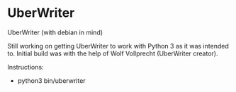 UberWriter
==========

UberWriter (with debian in mind)

Still working on getting UberWriter to work with Python 3 as it was intended to.
Initial build was with the help of Wolf Vollprecht (UberWriter creator).

Instructions:
- python3 bin/uberwriter
 
